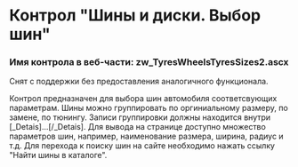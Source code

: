 ﻿---
description: 2.4.10.0
---
# Контрол "Шины и диски. Выбор шин"
### Имя контрола в веб-части: zw_TyresWheelsTyresSizes2.ascx
Снят с поддержки без предоставления аналогичного функционала.

Контрол предназначен для выбора шин автомобиля соответсвующих параметрам.
Шины можно группировать по оргиниальному размеру, по замене, по тюнингу. Записи группировки должны находится внутри [_Detais]...[/_Detais]. 
Для вывода на странице доступно множество параметров шин, например, наименование размера, ширина, радиус и т.д.
Для перехода к поиску шин на сайте необходимо нажать ссылку "Найти шины в каталоге".
